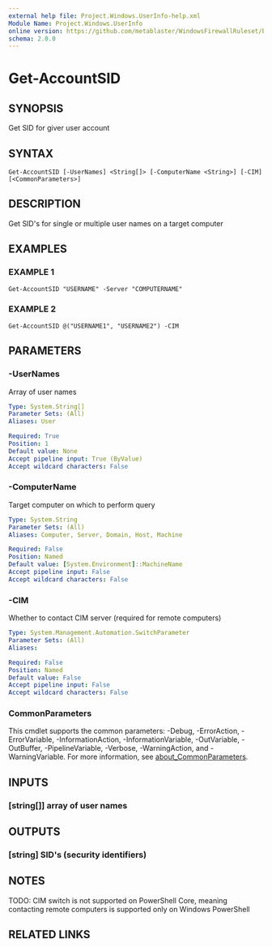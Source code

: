 ```yaml
---
external help file: Project.Windows.UserInfo-help.xml
Module Name: Project.Windows.UserInfo
online version: https://github.com/metablaster/WindowsFirewallRuleset/blob/develop/Modules/Project.Windows.UserInfo/Help/en-US/Get-AccountSID.md
schema: 2.0.0
---
```


# Get-AccountSID

## SYNOPSIS

Get SID for giver user account

## SYNTAX

```none
Get-AccountSID [-UserNames] <String[]> [-ComputerName <String>] [-CIM] [<CommonParameters>]
```

## DESCRIPTION

Get SID's for single or multiple user names on a target computer

## EXAMPLES

### EXAMPLE 1

```none
Get-AccountSID "USERNAME" -Server "COMPUTERNAME"
```

### EXAMPLE 2

```none
Get-AccountSID @("USERNAME1", "USERNAME2") -CIM
```

## PARAMETERS

### -UserNames

Array of user names

```yaml
Type: System.String[]
Parameter Sets: (All)
Aliases: User

Required: True
Position: 1
Default value: None
Accept pipeline input: True (ByValue)
Accept wildcard characters: False
```

### -ComputerName

Target computer on which to perform query

```yaml
Type: System.String
Parameter Sets: (All)
Aliases: Computer, Server, Domain, Host, Machine

Required: False
Position: Named
Default value: [System.Environment]::MachineName
Accept pipeline input: False
Accept wildcard characters: False
```

### -CIM

Whether to contact CIM server (required for remote computers)

```yaml
Type: System.Management.Automation.SwitchParameter
Parameter Sets: (All)
Aliases:

Required: False
Position: Named
Default value: False
Accept pipeline input: False
Accept wildcard characters: False
```

### CommonParameters

This cmdlet supports the common parameters: -Debug, -ErrorAction, -ErrorVariable, -InformationAction, -InformationVariable, -OutVariable, -OutBuffer, -PipelineVariable, -Verbose, -WarningAction, and -WarningVariable. For more information, see [about_CommonParameters](http://go.microsoft.com/fwlink/?LinkID=113216).

## INPUTS

### [string[]] array of user names

## OUTPUTS

### [string] SID's (security identifiers)

## NOTES

TODO: CIM switch is not supported on PowerShell Core, meaning contacting remote computers
is supported only on Windows PowerShell

## RELATED LINKS
